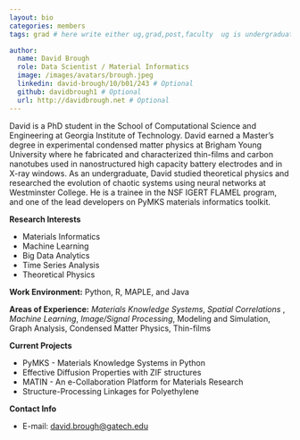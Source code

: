 ```yaml
---
layout: bio
categories: members
tags: grad # here write either ug,grad,post,faculty  ug is undergraduate, grad self explanatory, post is for post docs and visiting professors

author:
  name: David Brough
  role: Data Scientist / Material Informatics
  image: /images/avatars/brough.jpeg
  linkedin: david-brough/10/b01/243 # Optional
  github: davidbrough1 # Optional
  url: http://davidbrough.net # Optional
---
```


David is a PhD student in the School of Computational Science and Engineering at Georgia Institute of Technology. David earned a Master’s degree in experimental condensed matter physics at Brigham Young University where he fabricated and characterized thin-films and carbon nanotubes used in nanostructured high capacity battery electrodes and in X-ray windows. As an undergraduate, David studied theoretical physics and researched the evolution of chaotic systems using neural networks at Westminster College. He is a trainee in the NSF IGERT FLAMEL program, and one of the lead developers on PyMKS materials informatics toolkit.

**Research Interests**

* Materials Informatics
* Machine Learning
* Big Data Analytics
* Time Series Analysis
* Theoretical Physics

**Work Environment:** Python, R, MAPLE, and Java

**Areas of Experience:** *Materials Knowledge Systems*, *Spatial Correlations* , *Machine Learning*, *Image/Signal Processing*,  Modeling and Simulation, Graph Analysis, Condensed Matter Physics, Thin-films

**Current Projects**

* PyMKS - Materials Knowledge Systems in Python
* Effective Diffusion Properties with ZIF structures
* MATIN - An e-Collaboration Platform for Materials Research
* Structure-Processing Linkages for Polyethylene

**Contact Info**

* E-mail: david.brough@gatech.edu
